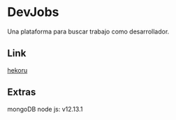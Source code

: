 # DevJobs
Una plataforma para buscar trabajo como desarrollador.

## Link
[hekoru](https://devjobs-gepres.herokuapp.com/)

## Extras
mongoDB
node js: v12.13.1